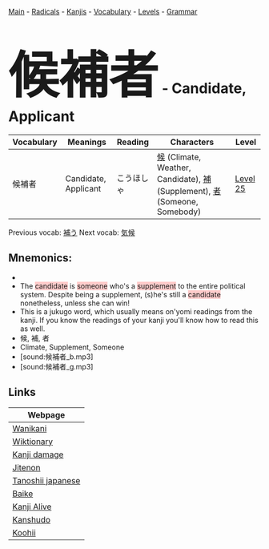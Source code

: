 <style> bigfont {font-size: 100px}</style>
[Main](../README.md) -
[Radicals](../radicals.md) -
[Kanjis](../kanjis.md) -
[Vocabulary](../vocabulary.md) -
[Levels](../levels.md) -
[Grammar](../grammar.md)
# <bigfont> 候補者</bigfont> - Candidate, Applicant 

| Vocabulary | Meanings | Reading | Characters | Level |
| --- | --- | --- | --- | --- |
| 候補者 | Candidate, Applicant | こうほしゃ |  [候](../kanjis/候.md) (Climate, Weather, Candidate), [補](../kanjis/補.md) (Supplement), [者](../kanjis/者.md) (Someone, Somebody) | [Level 25](../levels/wk_level25.md) |

Previous vocab: [補う](補う.md) Next vocab: [気候](気候.md) 

## Mnemonics:

* 
* The <span style="background-color:#ffcccb"> candidate</span> is <span style="background-color:#ffcccb"> someone</span> who's a <span style="background-color:#ffcccb"> supplement</span> to the entire political system. Despite being a supplement, (s)he's still a <span style="background-color:#ffcccb"> candidate</span> nonetheless, unless she can win!
* This is a jukugo word, which usually means on'yomi readings from the kanji. If you know the readings of your kanji you'll know how to read this as well.
* 候, 補, 者
* Climate, Supplement, Someone
* [sound:候補者_b.mp3]
* [sound:候補者_g.mp3]


## Links 

| Webpage |
| --- |
| [Wanikani          ](https://www.wanikani.com/kanji/候補者) |
| [Wiktionary        ](https://en.wiktionary.org/wiki/候補者) |
| [Kanji damage      ](http://www.kanjidamage.com/kanji/search?utf8=✓&q=候補者) |
| [Jitenon           ](https://jitenon.com/kanji/候補者) |
| [Tanoshii japanese ](https://www.tanoshiijapanese.com/dictionary/kanji.cfm?k=候補者) |
| [Baike             ](https://baike.baidu.com/item/候補者) |
| [Kanji Alive       ](https://app.kanjialive.com/候補者) |
| [Kanshudo          ](https://www.kanshudo.com/searchmn?q=候補者) |
| [Koohii            ](https://kanji.koohii.com/study/kanji/候補者) |
